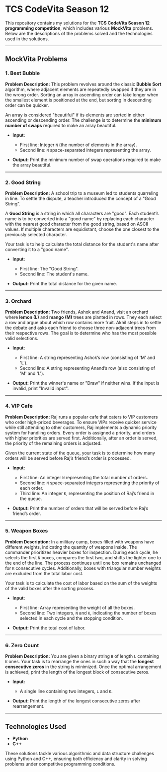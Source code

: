 # TCS CodeVita Season 12
This repository contains my solutions for the **TCS CodeVita Season 12 programming competition**, which includes various **MockVita** problems. Below are the descriptions of the problems solved and the technologies used in the solutions.

---

## MockVita Problems

### 1. Best Bubble

**Problem Description:**
This problem revolves around the classic **Bubble Sort** algorithm, where adjacent elements are repeatedly swapped if they are in the wrong order. Sorting an array in ascending order can take longer when the smallest element is positioned at the end, but sorting in descending order can be quicker.

An array is considered "beautiful" if its elements are sorted in either ascending or descending order. The challenge is to determine the **minimum number of swaps** required to make an array beautiful.

- **Input:**
  - First line: Integer `N` (the number of elements in the array).
  - Second line: `N` space-separated integers representing the array.

- **Output:** Print the minimum number of swap operations required to make the array beautiful.

---

### 2. Good String

**Problem Description:**
A school trip to a museum led to students quarreling in line. To settle the dispute, a teacher introduced the concept of a "Good String". 

A **Good String** is a string in which all characters are "good". Each student’s name is to be converted into a "good name" by replacing each character with the nearest good character from the good string, based on ASCII values. If multiple characters are equidistant, choose the one closest to the previously selected character.

Your task is to help calculate the total distance for the student's name after converting it to a "good name".

- **Input:**
  - First line: The "Good String".
  - Second line: The student's name.

- **Output:** Print the total distance for the given name.

---

### 3. Orchard

**Problem Description:**
Two friends, Ashok and Anand, visit an orchard where **lemon (L)** and **mango (M)** trees are planted in rows. They each select a row and argue about which row contains more fruit. Akhil steps in to settle the debate and asks each friend to choose three non-adjacent trees from their respective rows. The goal is to determine who has the most possible valid selections.

- **Input:**
  - First line: A string representing Ashok’s row (consisting of 'M' and 'L').
  - Second line: A string representing Anand’s row (also consisting of 'M' and 'L').

- **Output:** Print the winner's name or "Draw" if neither wins. If the input is invalid, print "Invalid input".

---

### 4. VIP Cafe

**Problem Description:**
Raj runs a popular cafe that caters to VIP customers who order high-priced beverages. To ensure VIPs receive quicker service while still attending to other customers, Raj implements a dynamic priority system for handling orders. Every order is assigned a priority, and orders with higher priorities are served first. Additionally, after an order is served, the priority of the remaining orders is adjusted.

Given the current state of the queue, your task is to determine how many orders will be served before Raj’s friend’s order is processed.

- **Input:**
  - First line: An integer `N` representing the total number of orders.
  - Second line: `N` space-separated integers representing the priority of each order.
  - Third line: An integer `K`, representing the position of Raj’s friend in the queue.

- **Output:** Print the number of orders that will be served before Raj’s friend’s order.

---

### 5. Weapon Boxes

**Problem Description:**
In a military camp, boxes filled with weapons have different weights, indicating the quantity of weapons inside. The commander prioritizes heavier boxes for inspection. During each cycle, he selects the first `N` boxes, compares the first two, and shifts the lighter one to the end of the line. The process continues until one box remains unchanged for `K` consecutive cycles. Additionally, boxes with triangular number weights are excluded from the total labor cost.

Your task is to calculate the cost of labor based on the sum of the weights of the valid boxes after the sorting process.

- **Input:**
  - First line: Array representing the weight of all the boxes.
  - Second line: Two integers, `N` and `K`, indicating the number of boxes selected in each cycle and the stopping condition.

- **Output:** Print the total cost of labor.

---

### 6. Zero Count

**Problem Description:**
You are given a binary string `B` of length `L` containing `K` ones. Your task is to rearrange the ones in such a way that the **longest consecutive zeros** in the string is minimized. Once the optimal arrangement is achieved, print the length of the longest block of consecutive zeros.

- **Input:**
  - A single line containing two integers, `L` and `K`.

- **Output:** Print the length of the longest consecutive zeros after rearrangement.

---

## Technologies Used
- **Python**
- **C++**

These solutions tackle various algorithmic and data structure challenges using Python and C++, ensuring both efficiency and clarity in solving problems under competitive programming conditions.

